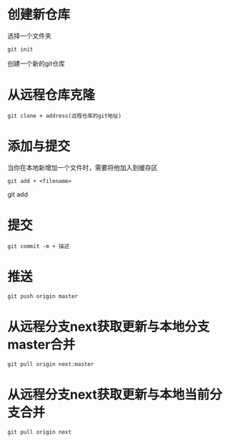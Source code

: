 # 创建新仓库

选择一个文件夹
```
git init
```
创建一个新的git仓库

# 从远程仓库克隆
```
git clone + address(远程仓库的git地址)
```

# 添加与提交

当你在本地新增加一个文件时，需要将他加入到缓存区
```
git add + <filename>
```

git add

# 提交
```
git commit -m + 描述
```

# 推送
```
git push origin master
```

# 从远程分支next获取更新与本地分支master合并
```
git pull origin next:master
```

# 从远程分支next获取更新与本地当前分支合并
```
git pull origin next
```
